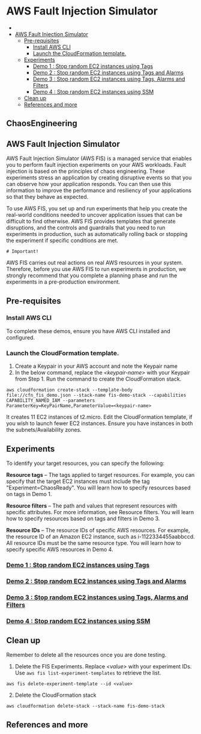 
# AWS Fault Injection Simulator 

- 
- [AWS Fault Injection Simulator](#aws-fault-injection-simulator)
  - [Pre-requisites](#pre-requisites)
    - [Install AWS CLI](#install-aws-cli)
    - [Launch the CloudFormation template.](#launch-the-cloudformation-template)
  - [Experiments](#experiments)
    - [Demo 1 : Stop random EC2 instances using Tags](#demo-1--stop-random-ec2-instances-using-tags)
    - [Demo 2 : Stop random EC2 instances using Tags and Alarms](#demo-2--stop-random-ec2-instances-using-tags-and-alarms)
    - [Demo 3 : Stop random EC2 instances using Tags, Alarms and Filters](#demo-3--stop-random-ec2-instances-using-tags-alarms-and-filters)
    - [Demo 4 : Stop random EC2 instances using SSM](#demo-4--stop-random-ec2-instances-using-ssm)
  - [Clean up](#clean-up)
  - [References and more](#references-and-more)

## ChaosEngineering 



## AWS Fault Injection Simulator
AWS Fault Injection Simulator (AWS FIS) is a managed service that enables you to perform fault injection experiments on your AWS workloads. Fault injection is based on the principles of chaos engineering. These experiments stress an application by creating disruptive events so that you can observe how your application responds. You can then use this information to improve the performance and resiliency of your applications so that they behave as expected.

To use AWS FIS, you set up and run experiments that help you create the real-world conditions needed to uncover application issues that can be difficult to find otherwise. AWS FIS provides templates that generate disruptions, and the controls and guardrails that you need to run experiments in production, such as automatically rolling back or stopping the experiment if specific conditions are met.

    # Important! 
AWS FIS carries out real actions on real AWS resources in your system. Therefore, before you use AWS FIS to run experiments in production, we strongly recommend that you complete a planning phase and run the experiments in a pre-production environment.

## Pre-requisites

### Install AWS CLI
To complete these demos, ensure you have AWS CLI installed and configured. 

### Launch the CloudFormation template. 

1. Create a Keypair in your AWS account and note the Keypair name
2. In the below command, replace the _\<keypair-name\>_ with your Keypair from Step 1. Run the command to create the CloudFormation stack. 

```
aws cloudformation create-stack --template-body file://cfn_fis_demo.json --stack-name fis-demo-stack --capabilities CAPABILITY_NAMED_IAM --parameters ParameterKey=KeyPairName,ParameterValue=<keypair-name>

```
It creates 11 EC2 instances of t2.micro. Edit the CloudFormation template, if you wish to launch fewer EC2 instances. Ensure you have instances in both the subnets/Availability zones. 

## Experiments

To identify your target resources, you can specify the following:

**Resource tags** – The tags applied to target resources. For example, you can specify that the target EC2 instances must include the tag "Experiment=ChaosReady". You will learn how to specify resources based on tags in Demo 1.

**Resource filters** – The path and values that represent resources with specific attributes. For more information, see Resource filters. You will learn how to specify resources based on tags and filters in Demo 3.

**Resource IDs** – The resource IDs of specific AWS resources. For example, the resource ID of an Amazon EC2 instance, such as i-1122334455aabbccd. All resource IDs must be the same resource type. You will learn how to specify specific AWS resources in Demo 4.


### [Demo 1 : Stop random EC2 instances using Tags](demo-1/)
### [Demo 2 : Stop random EC2 instances using Tags and Alarms](demo-2/README.md)
### [Demo 3 : Stop random EC2 instances using Tags, Alarms and Filters](demo-3/README.md)
### [Demo 4 : Stop random EC2 instances using SSM](demo-4/README.md)

## Clean up

Remember to delete all the resources once you are done testing.

1. Delete the FIS Experiments. Replace _\<value\>_ with your experiment IDs. Use `aws fis list-experiment-templates` to retrieve the list.

```
aws fis delete-experiment-template --id <value>
```
2. Delete the CloudFormation stack
   
```
aws cloudformation delete-stack --stack-name fis-demo-stack
```


## References and more

